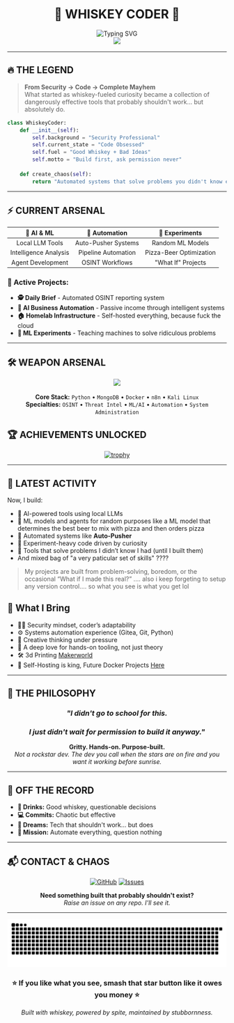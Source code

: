 # <div align="center">🥃 **WHISKEY CODER** 🥃</div>

<div align="center">
  <img src="https://readme-typing-svg.herokuapp.com?font=Fira+Code&size=28&duration=3000&pause=1000&color=F75C03&background=00000000&center=true&vCenter=true&width=600&lines=Security+%E2%86%92+Code+%E2%86%92+Chaos;Building+AI+Tools+%26+Automation;Whiskey-Fueled+Innovation;Problem+Solver+%7C+System+Breaker" alt="Typing SVG" />
</div>

<div align="center">
  <img src="https://media2.giphy.com/media/9GIE4bg4EV7UYFeP5B/giphy.gif?cid=ecf05e47zk367y6fonbkp0q24ayrrcwvjwp0sfzr6bv60aws&ep=v1_gifs_search&rid=giphy.gif&ct=g" width="400"/>
</div>

---

## 🔥 **THE LEGEND**

> **From Security → Code → Complete Mayhem**  
> What started as whiskey-fueled curiosity became a collection of dangerously effective tools that probably shouldn't work... but absolutely do.

```python
class WhiskeyCoder:
    def __init__(self):
        self.background = "Security Professional"
        self.current_state = "Code Obsessed"
        self.fuel = "Good Whiskey + Bad Ideas"
        self.motto = "Build first, ask permission never"
        
    def create_chaos(self):
        return "Automated systems that solve problems you didn't know existed"
```

---

## ⚡ **CURRENT ARSENAL**

<div align="center">
  
| 🤖 **AI & ML** | 🔁 **Automation** | 🧪 **Experiments** |
|:---:|:---:|:---:|
| Local LLM Tools | Auto-Pusher Systems | Random ML Models |
| Intelligence Analysis | Pipeline Automation | Pizza-Beer Optimization |
| Agent Development | OSINT Workflows | "What If" Projects |

</div>

### **🎯 Active Projects:**
- **🕵️ Daily Brief** - Automated OSINT reporting system
- **🤖 AI Business Automation** - Passive income through intelligent systems  
- **🏠 Homelab Infrastructure** - Self-hosted everything, because fuck the cloud
- **🧠 ML Experiments** - Teaching machines to solve ridiculous problems

---

## 🛠️ **WEAPON ARSENAL**

<div align="center">
  <img src="https://skillicons.dev/icons?i=python,html,git,wordpress,tensorflow,pytorch,mongodb,elasticsearch,docker,linux,cloudflare,digitalocean&theme=dark" />
</div>

<div align="center">
  
**Core Stack:** `Python` • `MongoDB` • `Docker` • `n8n` • `Kali Linux`  
**Specialties:** `OSINT` • `Threat Intel` • `ML/AI` • `Automation` • `System Administration`

</div>

## 🏆 **ACHIEVEMENTS UNLOCKED**

<div align="center">
  
[![trophy](https://github-profile-trophy.vercel.app/?username=WhiskeyCoder&theme=radical&no-frame=true&no-bg=true&margin-w=4&row=2&column=4)](https://github.com/ryo-ma/github-profile-trophy)

</div>

---

## 🌟 **LATEST ACTIVITY**

Now, I build:
- 🤖 AI-powered tools using local LLMs
- 🤖 ML models and agents for random purposes like a ML model that determines the best beer to mix with pizza and then orders pizza
- 🔁 Automated systems like **Auto-Pusher**
- 🧪 Experiment-heavy code driven by curiosity
- 🧱 Tools that solve problems I didn’t know I had (until I built them)
- And mixed bag of "a very paticular set of skills" ????

> My projects are built from problem-solving, boredom, or the occasional “What if I made this real?”
> .... also i keep forgeting to setup any version control.... so what you see is what you get lol 


## 💼 What I Bring

- 👨‍💻 Security mindset, coder’s adaptability
- ⚙️ Systems automation experience (Gitea, Git, Python)
- 🧠 Creative thinking under pressure
- 🧰 A deep love for hands-on tooling, not just theory
- :hammer_and_wrench: 3d Printing [Makerworld](https://makerworld.com/en/u/1366979090)
- 🤖 Self-Hosting is king, Future Docker Projects [Here](https://hub.docker.com/u/whiskeycoder) 


---

## 🎯 **THE PHILOSOPHY**

<div align="center">

### *"I didn't go to school for this.*  
### *I just didn't wait for permission to build it anyway."*

**Gritty. Hands-on. Purpose-built.**  
*Not a rockstar dev. The dev you call when the stars are on fire and you want it working before sunrise.*

</div>

---

## 🥃 **OFF THE RECORD**

- **🥃 Drinks:** Good whiskey, questionable decisions
- **💻 Commits:** Chaotic but effective  
- **🧠 Dreams:** Tech that shouldn't work... but does
- **🎯 Mission:** Automate everything, question nothing

---

## 📬 **CONTACT & CHAOS**

<div align="center">
  
[![GitHub](https://img.shields.io/badge/GitHub-WhiskeyCoder-181717?style=for-the-badge&logo=github&logoColor=white)](https://github.com/WhiskeyCoder)
[![Issues](https://img.shields.io/badge/Got%20Questions%3F-Open%20an%20Issue-FF6B6B?style=for-the-badge&logo=github&logoColor=white)](https://github.com/WhiskeyCoder/WhiskeyCoder/issues)

**Need something built that probably shouldn't exist?**  
*Raise an issue on any repo. I'll see it.*

</div>

---

<div align="center">
  <img src="https://raw.githubusercontent.com/WhiskeyCoder/WhiskeyCoder/output/snake.svg" alt="Snake animation" />
</div>

<div align="center">
  
### ⭐ **If you like what you see, smash that star button like it owes you money** ⭐

*Built with whiskey, powered by spite, maintained by stubbornness.*

</div>
